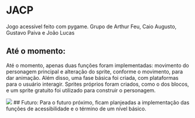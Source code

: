 # JACP
Jogo acessível feito com pygame. Grupo de Arthur Feu, Caio Augusto, Gustavo Paiva e João Lucas

## Até o momento:
Até o momento, apenas duas funções foram implementadas: movimento do personagem principal e alteração do sprite, conforme o movimento, para dar animação. Além disso, uma fase básica foi criada, com plataformas para o usuário interagir. Sprites próprios foram criados, como o dos blocos, e um sprite gratuito foi utilizado para construir o personagem.

<img src = "https://github.com/TP-Coltec-UFMG/JACP/blob/main/img/ateomomento0602.jpg">
## Futuro:
Para o futuro próximo, ficam planjeadas a implementação das funções de acessibilidade e o término de um nível básico.

